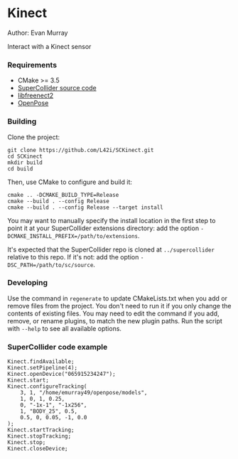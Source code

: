 # Kinect

Author: Evan Murray

Interact with a Kinect sensor

### Requirements

- CMake >= 3.5
- [SuperCollider source code](https://github.com/supercollider/supercollider)
- [libfreenect2](https://github.com/OpenKinect/libfreenect2)
- [OpenPose](https://github.com/CMU-Perceptual-Computing-Lab/openpose)

### Building

Clone the project:

    git clone https://github.com/L42i/SCKinect.git
    cd SCKinect
    mkdir build
    cd build

Then, use CMake to configure and build it:

    cmake .. -DCMAKE_BUILD_TYPE=Release
    cmake --build . --config Release
    cmake --build . --config Release --target install

You may want to manually specify the install location in the first step to point it at your
SuperCollider extensions directory: add the option `-DCMAKE_INSTALL_PREFIX=/path/to/extensions`.

It's expected that the SuperCollider repo is cloned at `../supercollider` relative to this repo. If
it's not: add the option `-DSC_PATH=/path/to/sc/source`.

### Developing

Use the command in `regenerate` to update CMakeLists.txt when you add or remove files from the
project. You don't need to run it if you only change the contents of existing files. You may need to
edit the command if you add, remove, or rename plugins, to match the new plugin paths. Run the
script with `--help` to see all available options.

### SuperCollider code example
```
Kinect.findAvailable;
Kinect.setPipeline(4);
Kinect.openDevice("065915234247");
Kinect.start;
Kinect.configureTracking(
	3, 1, "/home/emurray49/openpose/models",
	1, 0, 1, 0.25,
	0, "-1x-1", "-1x256",
	1, "BODY_25", 0.5,
	0.5, 0, 0.05, -1, 0.0
);
Kinect.startTracking;
Kinect.stopTracking;
Kinect.stop;
Kinect.closeDevice;
```
